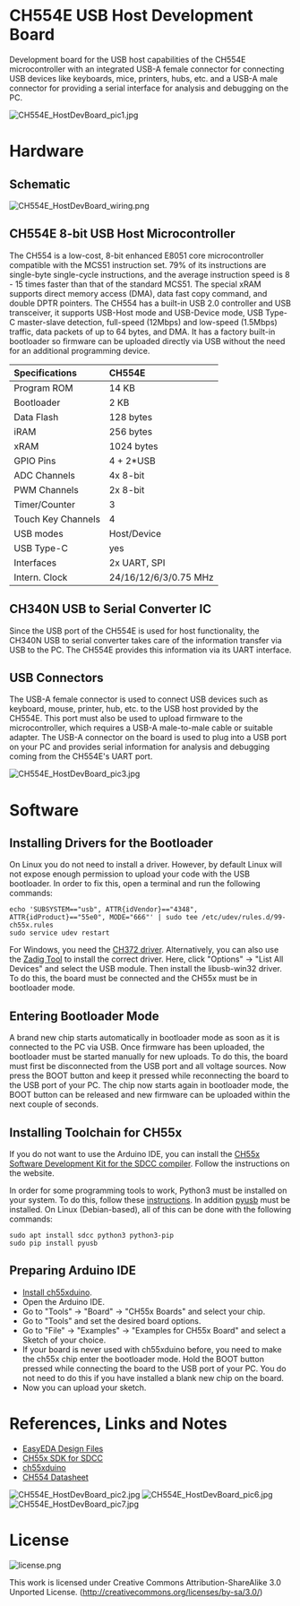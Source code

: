 # CH554E USB Host Development Board
Development board for the USB host capabilities of the CH554E microcontroller with an integrated USB-A female connector for connecting USB devices like keyboards, mice, printers, hubs, etc. and a USB-A male connector for providing a serial interface for analysis and debugging on the PC.

![CH554E_HostDevBoard_pic1.jpg](https://raw.githubusercontent.com/wagiminator/Development-Boards/master/CH554E_HostDevBoard/documentation/CH554E_HostDevBoard_pic1.jpg)

# Hardware
## Schematic
![CH554E_HostDevBoard_wiring.png](https://raw.githubusercontent.com/wagiminator/Development-Boards/master/CH554E_HostDevBoard/documentation/CH554E_HostDevBoard_wiring.png)

## CH554E 8-bit USB Host Microcontroller
The CH554 is a low-cost, 8-bit enhanced E8051 core microcontroller compatible with the MCS51 instruction set. 79% of its instructions are single-byte single-cycle instructions, and the average instruction speed is 8 - 15 times faster than that of the standard MCS51. The special xRAM supports direct memory access (DMA), data fast copy command, and double DPTR pointers. The CH554 has a built-in USB 2.0 controller and USB transceiver, it supports USB-Host mode and USB-Device mode, USB Type-C master-slave detection, full-speed (12Mbps) and low-speed (1.5Mbps) traffic, data packets of up to 64 bytes, and DMA. It has a factory built-in bootloader so firmware can be uploaded directly via USB without the need for an additional programming device.

 Specifications |  CH554E 
:-------------- | :------ 
Program ROM  | 14 KB
Bootloader | 2 KB
Data Flash | 128 bytes
iRAM | 256 bytes 
xRAM | 1024 bytes
GPIO Pins | 4 + 2*USB
ADC Channels | 4x 8-bit
PWM Channels | 2x 8-bit
Timer/Counter | 3
Touch Key Channels | 4
USB modes | Host/Device
USB Type-C | yes
Interfaces | 2x UART, SPI
Intern. Clock | 24/16/12/6/3/0.75 MHz

## CH340N USB to Serial Converter IC
Since the USB port of the CH554E is used for host functionality, the CH340N USB to serial converter takes care of the information transfer via USB to the PC. The CH554E provides this information via its UART interface.

## USB Connectors
The USB-A female connector is used to connect USB devices such as keyboard, mouse, printer, hub, etc. to the USB host provided by the CH554E. This port must also be used to upload firmware to the microcontroller, which requires a USB-A male-to-male cable or suitable adapter. The USB-A connector on the board is used to plug into a USB port on your PC and provides serial information for analysis and debugging coming from the CH554E's UART port.

![CH554E_HostDevBoard_pic3.jpg](https://raw.githubusercontent.com/wagiminator/Development-Boards/master/CH554E_HostDevBoard/documentation/CH554E_HostDevBoard_pic3.jpg)

# Software
## Installing Drivers for the Bootloader
On Linux you do not need to install a driver. However, by default Linux will not expose enough permission to upload your code with the USB bootloader. In order to fix this, open a terminal and run the following commands:

```
echo 'SUBSYSTEM=="usb", ATTR{idVendor}=="4348", ATTR{idProduct}=="55e0", MODE="666"' | sudo tee /etc/udev/rules.d/99-ch55x.rules
sudo service udev restart
```

For Windows, you need the [CH372 driver](http://www.wch-ic.com/downloads/CH372DRV_EXE.html). Alternatively, you can also use the [Zadig Tool](https://zadig.akeo.ie/) to install the correct driver. Here, click "Options" -> "List All Devices" and select the USB module. Then install the libusb-win32 driver. To do this, the board must be connected and the CH55x must be in bootloader mode.

## Entering Bootloader Mode
A brand new chip starts automatically in bootloader mode as soon as it is connected to the PC via USB. Once firmware has been uploaded, the bootloader must be started manually for new uploads. To do this, the board must first be disconnected from the USB port and all voltage sources. Now press the BOOT button and keep it pressed while reconnecting the board to the USB port of your PC. The chip now starts again in bootloader mode, the BOOT button can be released and new firmware can be uploaded within the next couple of seconds.

## Installing Toolchain for CH55x
If you do not want to use the Arduino IDE, you can install the [CH55x Software Development Kit for the SDCC compiler](https://github.com/Blinkinlabs/ch554_sdcc). Follow the instructions on the website.

In order for some programming tools to work, Python3 must be installed on your system. To do this, follow these [instructions](https://www.pythontutorial.net/getting-started/install-python/). In addition [pyusb](https://github.com/pyusb/pyusb) must be installed. On Linux (Debian-based), all of this can be done with the following commands:

```
sudo apt install sdcc python3 python3-pip
sudo pip install pyusb
```

## Preparing Arduino IDE
- [Install ch55xduino](https://github.com/DeqingSun/ch55xduino).
- Open the Arduino IDE.
- Go to "Tools" -> "Board" -> "CH55x Boards" and select your chip.
- Go to "Tools" and set the desired board options.
- Go to "File" -> "Examples" -> "Examples for CH55x Board" and select a Sketch of your choice.
- If your board is never used with ch55xduino before, you need to make the ch55x chip enter the bootloader mode. Hold the BOOT button pressed while connecting the board to the USB port of your PC. You do not need to do this if you have installed a blank new chip on the board.
- Now you can upload your sketch.

# References, Links and Notes
- [EasyEDA Design Files](https://oshwlab.com/wagiminator)
- [CH55x SDK for SDCC](https://github.com/Blinkinlabs/ch554_sdcc)
- [ch55xduino](https://github.com/DeqingSun/ch55xduino)
- [CH554 Datasheet](http://www.wch-ic.com/downloads/CH554DS1_PDF.html)

![CH554E_HostDevBoard_pic2.jpg](https://raw.githubusercontent.com/wagiminator/Development-Boards/master/CH554E_HostDevBoard/documentation/CH554E_HostDevBoard_pic2.jpg)
![CH554E_HostDevBoard_pic6.jpg](https://raw.githubusercontent.com/wagiminator/Development-Boards/master/CH554E_HostDevBoard/documentation/CH554E_HostDevBoard_pic6.jpg)
![CH554E_HostDevBoard_pic7.jpg](https://raw.githubusercontent.com/wagiminator/Development-Boards/master/CH554E_HostDevBoard/documentation/CH554E_HostDevBoard_pic7.jpg)

# License

![license.png](https://i.creativecommons.org/l/by-sa/3.0/88x31.png)

This work is licensed under Creative Commons Attribution-ShareAlike 3.0 Unported License. 
(http://creativecommons.org/licenses/by-sa/3.0/)
